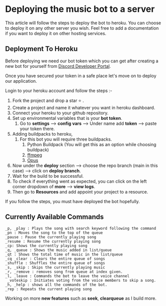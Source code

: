 # Deploying the music bot to a server

This article will follow the steps to deploy the bot to heroku. You can choose to deploy it on any other server you wish. Feel free to add a documentation if you want to deploy it on other hosting services.

## Deployment To Heroku

Before deploying we need our bot token which you can get after creating a new bot for yourself from [Discord Developer Portal](https://discord.com/developers/applications).

Once you have secured your token in a safe place let's move on to deploy our application.

Login to your heroku account and follow the steps :-

1. Fork the project and drop a star :star: .
2. Create a project and name it whatever you want in heroku dashboard.
3. Connect your heroku to your github repository.
4. Set up environmental variables that is your **bot token**.
   1. Go to **settings** --> **config vars** --> Under name add **token** --> paste your token there.
5. Adding buildpacks to heroku,
   1. For this bot you will require three buildpacks.
      1. Python Buildpack (You will get this as an option while choosing buildpack)
      2. [ffmpeg](https://github.com/jonathanong/heroku-buildpack-ffmpeg-latest)
      3. [Opus](https://github.com/xrisk/heroku-opus)
6. Now under the **deploy** section --> choose the repo branch (main in this case) --> click on **deploy branch**.
7. Wait for the build to be successful.
8. To check if everything went as expected, you can click on the left corner dropdown of **more** --> **view logs**.
9. Then go to **Resources** and add appoint your project to a resource.

If you follow the steps, you must have deployed the bot hopefully.

## Currently Available Commands

```
_p, _play : Plays the song with search keyword following the command 
_pn : Moves the song to the top of the queue
_pause : Pause the currently playing song
_resume : Resume the currently playing song
_cp: Shows the currently playing song
_q, _queue : Shows the music added in list/queue
_qt : Shows the total time of music in the list/queue
_cq _clear : Clears the entire queue of songs
_shuffle : Shuffles the entire queue of songs
_s, _skip : Skips the currently playing music
_r, _remove : removes song from queue at index given.
_l, _leave : Commands the bot to leave the voice channel
 _voteskip : Initiates voting from the voice members to skip a song.
_h, _help : shows all the commands of the bot.
_rep : Repeats the current playing song
```

Working on more **new features** such as **seek**, **clearqueue** as I build more.
